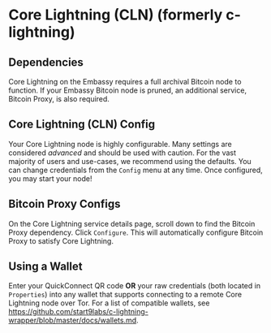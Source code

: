 # Core Lightning (CLN) (formerly c-lightning)

## Dependencies

Core Lightning on the Embassy requires a full archival Bitcoin node to function. If your Embassy Bitcoin node is pruned, an additional service, Bitcoin Proxy, is also required.

## Core Lightning (CLN) Config

Your Core Lightning node is highly configurable. Many settings are considered _advanced_ and should be used with caution. For the vast majority of users and use-cases, we recommend using the defaults. You can change credentials from the `Config` menu at any time. Once configured, you may start your node!

## Bitcoin Proxy Configs

On the Core Lightning service details page, scroll down to find the Bitcoin Proxy dependency. Click `Configure`. This will automatically configure Bitcoin Proxy to satisfy Core Lightning.

## Using a Wallet

Enter your QuickConnect QR code **OR** your raw credentials (both located in `Properties`) into any wallet that supports connecting to a remote Core Lightning node over Tor. For a list of compatible wallets, see <a href="https://github.com/start9labs/c-lightning-wrapper/blob/master/docs/wallets.md" target="_blank">https://github.com/start9labs/c-lightning-wrapper/blob/master/docs/wallets.md</a>.
